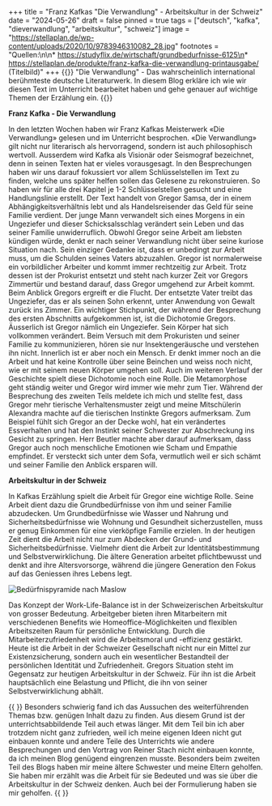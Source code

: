 +++
title = "Franz Kafkas \"Die Verwandlung\" - Arbeitskultur in der Schweiz"
date = "2024-05-26"
draft = false
pinned = true
tags = ["deutsch", "kafka", "dieverwandlung", "arbeitskultur", "schweiz"]
image = "https://stellaplan.de/wp-content/uploads/2020/10/9783946310082_28.jpg"
footnotes = "Quellen:\n\n* https://studyflix.de/wirtschaft/grundbedurfnisse-6125\n* https://stellaplan.de/produkte/franz-kafka-die-verwandlung-printausgabe/ (Titelbild)"
+++
{{<lead>}}
"Die Verwandlung" - Das wahrscheinlich international berühmteste deutsche Literaturwerk. In diesem Blog erkläre ich wie wir diesen Text im Unterricht bearbeitet haben und gehe genauer auf wichtige Themen der Erzählung ein.
{{</lead>}}

**Franz Kafka - Die Verwandlung**

In den letzten Wochen haben wir Franz Kafkas Meisterwerk «Die Verwandlung» gelesen und im Unterricht besprochen. «Die Verwandlung» gilt nicht nur literarisch als hervorragend, sondern ist auch philosophisch wertvoll. Ausserdem wird Kafka als Visionär oder Seismograf bezeichnet, denn in seinen Texten hat er vieles vorausgesagt. In den Besprechungen haben wir uns darauf fokussiert vor allem Schlüsselstellen im Text zu finden, welche uns später helfen sollen das Gelesene zu rekonstruieren. So haben wir für alle drei Kapitel je 1-2 Schlüsselstellen gesucht und eine Handlungslinie erstellt.
Der Text handelt von Gregor Samsa, der in einem Abhängigkeitsverhältnis lebt und als Handelsreisender das Geld für seine Familie verdient. Der junge Mann verwandelt sich eines Morgens in ein Ungeziefer und dieser Schicksalsschlag verändert sein Leben und das seiner Familie unwiderruflich. Obwohl Gregor seine Arbeit am liebsten kündigen würde, denkt er nach seiner Verwandlung nicht über seine kuriose Situation nach. Sein einziger Gedanke ist, dass er unbedingt zur Arbeit muss, um die Schulden seines Vaters abzuzahlen. Gregor ist normalerweise ein vorbildlicher Arbeiter und kommt immer rechtzeitig zur Arbeit. Trotz dessen ist der Prokurist entsetzt und steht nach kurzer Zeit vor Gregors Zimmertür und bestand darauf, dass Gregor umgehend zur Arbeit kommt. Beim Anblick Gregors ergreift er die Flucht. Der entsetzte Vater treibt das Ungeziefer, das er als seinen Sohn erkennt, unter Anwendung von Gewalt zurück ins Zimmer. 
Ein wichtiger Stichpunkt, der während der Besprechung des ersten Abschnitts aufgekommen ist, ist die Dichotomie Gregors. Äusserlich ist Gregor nämlich ein Ungeziefer. Sein Körper hat sich vollkommen verändert. Beim Versuch mit dem Prokuristen und seiner Familie zu kommunizieren, hören sie nur Insektengeräusche und verstehen ihn nicht. Innerlich ist er aber noch ein Mensch. Er denkt immer noch an die Arbeit und hat keine Kontrolle über seine Beinchen und weiss noch nicht, wie er mit seinem neuen Körper umgehen soll. Auch im weiteren Verlauf der Geschichte spielt diese Dichotomie noch eine Rolle. Die Metamorphose geht ständig weiter und Gregor wird immer wie mehr zum Tier. Während der Besprechung des zweiten Teils meldete ich mich und stellte fest, dass Gregor mehr tierische Verhaltensmuster zeigt und meine Mitschülerin Alexandra machte auf die tierischen Instinkte Gregors aufmerksam. Zum Beispiel fühlt sich Gregor an der Decke wohl, hat ein verändertes Essverhalten und hat den Instinkt seiner Schwester zur Abschreckung ins Gesicht zu springen. Herr Beutler machte aber darauf aufmerksam, dass Gregor auch noch menschliche Emotionen wie Scham und Empathie empfindet. Er versteckt sich unter dem Sofa, vermutlich weil er sich schämt und seiner Familie den Anblick ersparen will.

**Arbeitskultur in der Schweiz**

In Kafkas Erzählung spielt die Arbeit für Gregor eine wichtige Rolle. Seine Arbeit dient dazu die Grundbedürfnisse von ihm und seiner Familie abzudecken. Um Grundbedürfnisse wie Wasser und Nahrung und Sicherheitsbedürfnisse wie Wohnung und Gesundheit sicherzustellen, muss er genug Einkommen für eine vierköpfige Familie erzielen.
In der heutigen Zeit dient die Arbeit nicht nur zum Abdecken der Grund- und Sicherheitsbedürfnisse. Vielmehr dient die Arbeit zur Identitätsbestimmung und Selbstverwirklichung. Die ältere Generation arbeitet pflichtbewusst und denkt and ihre Altersvorsorge, während die jüngere Generation den Fokus auf das Geniessen ihres Lebens legt. 

![Bedürfnispyramide nach Maslow](https://d1g9li960vagp7.cloudfront.net/wp-content/uploads/2023/02/WP_3-2-1024x576.jpg "Bedürfnispyramide nach Maslow, https://studyflix.de/wirtschaft/grundbedurfnisse-6125")

Das Konzept der Work-Life-Balance ist in der Schweizerischen Arbeitskultur von grosser Bedeutung. Arbeitgeber bieten ihren Mitarbeitern mit verschiedenen Benefits wie Homeoffice-Möglichkeiten und flexiblen Arbeitszeiten Raum für persönliche Entwicklung. Durch die Mitarbeiterzufriedenheit wird die Arbeitsmoral und -effizienz gestärkt.
Heute ist die Arbeit in der Schweizer Gesellschaft nicht nur ein Mittel zur Existenzsicherung, sondern auch ein wesentlicher Bestandteil der persönlichen Identität und Zufriedenheit. Gregors Situation steht im Gegensatz zur heutigen Arbeitskultur in der Schweiz. Für ihn ist die Arbeit hauptsächlich eine Belastung und Pflicht, die ihn von seiner Selbstverwirklichung abhält.

{{<box title="Arbeitsprozess und Reflexion"> }} Besonders schwierig fand ich das Aussuchen des weiterführenden Themas bzw. genügen Inhalt dazu zu finden. Aus diesem Grund ist der unterrichtsabbildende Teil auch etwas länger. Mit dem Teil bin ich aber trotzdem nicht ganz zufrieden, weil ich meine eigenen Ideen nicht gut einbauen konnte und andere Teile des Unterrichts wie andere Besprechungen und den Vortrag von Reiner Stach nicht einbauen konnte, da ich meinen Blog genügend eingrenzen musste. Besonders beim zweiten Teil des Blogs haben mir meine ältere Schwester und meine Eltern geholfen. Sie haben mir erzählt was die Arbeit für sie Bedeuted und was sie über die Arbeitskultur in der Schweiz denken. Auch bei der Formulierung haben sie mir geholfen.  {{ </box> }}